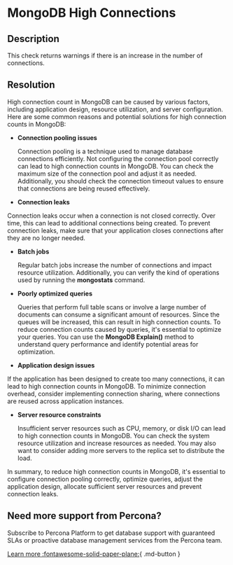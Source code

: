 # MongoDB High Connections

## Description
This check returns warnings if there is an increase in the number of connections.


## Resolution
High connection count in MongoDB can be caused by various factors, including application design, resource utilization, and server configuration. 
Here are some common reasons and potential solutions for high connection counts in MongoDB:

-  **Connection pooling issues**

   Connection pooling is a technique used to manage database connections efficiently. Not configuring the connection pool correctly can lead to high connection counts in MongoDB. 
You can check the maximum size of the connection pool and adjust it as needed. Additionally, you should check the connection timeout values to ensure that connections are being reused effectively.
   
-  **Connection leaks**

  Connection leaks occur when a connection is not closed correctly. Over time, this can lead to additional connections being created.  To prevent connection leaks, make sure that your application closes connections after they are no longer needed.

-  **Batch jobs**

   Regular batch jobs increase the number of connections and impact resource utilization. Additionally, you can verify the kind of operations used by running the **mongostats** command.

-  **Poorly optimized queries**

   Queries that perform full table scans or involve a large number of documents can consume a significant amount of resources. Since the queues will be increased, this can result in high connection counts. 
To reduce connection counts caused by queries, it's essential to optimize your queries. You can use the **MongoDB Explain()** method to understand query performance and identify potential areas for optimization.

-  **Application design issues**

If the application has been designed to create too many connections, it can lead to high connection counts in MongoDB. To minimize connection overhead, consider implementing connection sharing, where connections are reused across application instances.


-  **Server resource constraints**

   Insufficient server resources such as CPU, memory, or disk I/O can lead to high connection counts in MongoDB. You can check the system resource utilization and increase resources as needed. You may also want to consider adding more servers to the replica set to distribute the load.


In summary, to reduce high connection counts in MongoDB, it's essential to configure connection pooling correctly, optimize queries, adjust the application design, allocate sufficient server resources and prevent connection leaks.


## Need more support from Percona?
Subscribe to Percona Platform to get database support with guaranteed SLAs or proactive database management services from the Percona team.

[Learn more :fontawesome-solid-paper-plane:](https://per.co.na/subscribe){ .md-button }
